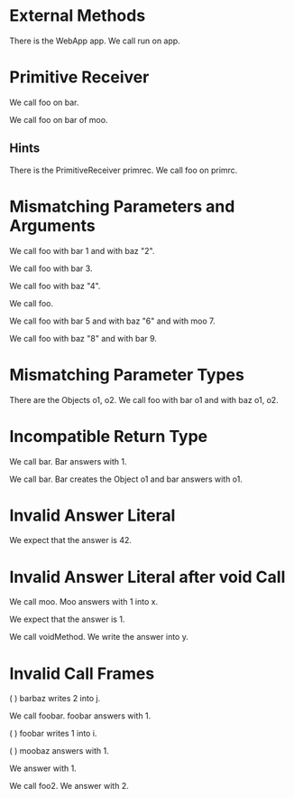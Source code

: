 # External Methods

There is the WebApp app.
We call run on app.
<!--    ^^^
error: cannot resolve method 'run' in external class 'WebApp' [method.unresolved.external]
-->

# Primitive Receiver

We call foo on bar.
<!--           ^^^
error: cannot call method 'foo' on receiver of primitive type 'String' [call.receiver.primitive]
-->

We call foo on bar of moo.
<!--           ^^^
error: cannot resolve attribute or association 'bar' of primitive type 'String' [property.unresolved.primitive]
-->

## Hints

There is the PrimitiveReceiver primrec.
We call foo on primrc.
<!--           ^^^^^^
error: cannot call method 'foo' on receiver of primitive type 'String' [call.receiver.primitive]
               ^^^^^^
note: perhaps you meant to refer to 'primrec' instead of the string literal 'primrc'? [stringliteral.typo]
-->

# Mismatching Parameters and Arguments

We call foo with bar 1 and with baz "2".
<!--    ^^^
note: 'MethodsTest.foo' was first declared here [property.declaration.first]
-->

We call foo with bar 3.
<!--    ^^^
error: arguments do not match parameters of method 'MethodsTest.foo' [call.mismatch.params.args]
        ^^^
note: parameters: bar, baz [call.parameters]
        ^^^
note: arguments: bar [call.arguments]
-->

We call foo with baz "4".
<!--    ^^^
error: arguments do not match parameters of method 'MethodsTest.foo' [call.mismatch.params.args]
        ^^^
note: parameters: bar, baz [call.parameters]
        ^^^
note: arguments: baz [call.arguments]
-->

We call foo.
<!--    ^^^
error: arguments do not match parameters of method 'MethodsTest.foo' [call.mismatch.params.args]
        ^^^
note: parameters: bar, baz [call.parameters]
        ^^^
note: arguments:  [call.arguments]
-->

We call foo with bar 5 and with baz "6" and with moo 7.
<!--    ^^^
error: arguments do not match parameters of method 'MethodsTest.foo' [call.mismatch.params.args]
        ^^^
note: parameters: bar, baz [call.parameters]
        ^^^
note: arguments: bar, baz, moo [call.arguments]
-->

We call foo with baz "8" and with bar 9.
<!--    ^^^
error: arguments do not match parameters of method 'MethodsTest.foo' [call.mismatch.params.args]
        ^^^
note: parameters: bar, baz [call.parameters]
        ^^^
note: arguments: baz, bar [call.arguments]
-->

# Mismatching Parameter Types

There are the Objects o1, o2.
We call foo with bar o1 and with baz o1, o2.
<!--                 ^^
error: cannot assign argument of type 'Object' to parameter 'bar' of type 'int' [call.mismatch.type]
-->

# Incompatible Return Type

We call bar.
Bar answers with 1.

We call bar.
Bar creates the Object o1 and bar answers with o1.
<!--                                           ^^
error: cannot return expression of type 'Object' from method 'bar' with return type 'int' [call.return.type]
-->

# Invalid Answer Literal

We expect that the answer is 42.
<!--               ^^^^^^
error: answer literal cannot be used without a preceding call with a result [answer.unresolved]
-->

# Invalid Answer Literal after void Call

We call moo.
Moo answers with 1 into x.

We expect that the answer is 1.

We call voidMethod.
We write the answer into y.
<!--         ^^^^^^
error: answer literal cannot be used without a preceding call with a result [answer.unresolved]
-->

# Invalid Call Frames

(  ) barbaz writes 2 into j.
<!-- ^^^^^^
error: unknown actor 'barbaz' [frame.incompatible.actor]
     ^^^^^^
note: perhaps you did not call the method or the call was already closed? [frame.incompatible.actor.hint]
-->

We call foobar.
foobar answers with 1.

(  ) foobar writes 1 into i.
<!-- ^^^^^^
error: unknown actor 'foobar' [frame.incompatible.actor]
     ^^^^^^
note: perhaps you did not call the method or the call was already closed? [frame.incompatible.actor.hint]
-->

(  ) moobaz answers with 1.
<!-- ^^^^^^
error: unknown actor 'moobaz' [frame.incompatible.actor]
     ^^^^^^
note: perhaps you did not call the method or the call was already closed? [frame.incompatible.actor.hint]
-->

We   answer with 1.
<!-- ^^^^^^
error: cannot answer from the test method indicated by actor 'we' [answer.we]
-->

We call foo2.
We   answer with 2.
<!-- ^^^^^^
error: cannot answer from the test method indicated by actor 'we' [answer.we]
     ^^^^^^
note: perhaps you meant to write 'foo2 answers ...' instead of 'we answer ...'? [answer.we.hint]
-->
